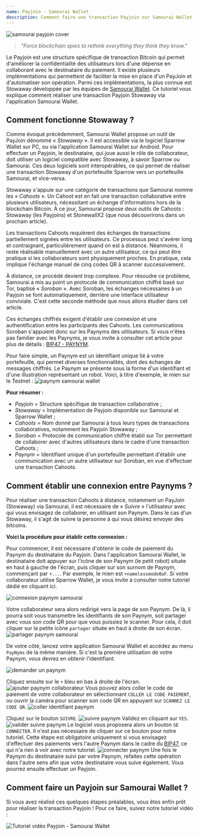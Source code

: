 ```yaml
---
name: Payjoin - Samourai Wallet
description: Comment faire une transaction Payjoin sur Samourai Wallet ?
---
```

![samourai payjoin cover](assets/cover.jpeg)

> *"Force blockchain spies to rethink everything they think they know."*

Le Payjoin est une structure spécifique de transaction Bitcoin qui permet d'améliorer la confidentialité des utilisateurs lors d'une dépense en collaborant avec le destinataire du paiement. Il existe plusieurs implémentations qui permettent de faciliter la mise en place d'un PayJoin et d'automatiser son opération. Parmi ces implémentations, la plus connue est Stowaway développée par les équipes de [Samourai Wallet](https://samouraiwallet.com/stowaway). Ce tutoriel vous explique comment réaliser une transaction Payjoin Stowaway via l'application Samourai Wallet.

## Comment fonctionne Stowaway ?

Comme évoqué précédemment, Samourai Wallet propose un outil de PayJoin dénommé « _Stowaway_ ». Il est accessible via le logiciel Sparrow Wallet sur PC, ou via l'application Samourai Wallet sur Android. Pour effectuer un Payjoin, le destinataire, qui joue aussi le rôle de collaborateur, doit utiliser un logiciel compatible avec Stowaway, à savoir Sparrow ou Samourai. Ces deux logiciels sont interopérables, ce qui permet de réaliser une transaction Stowaway d'un portefeuille Sparrow vers un portefeuille Samourai, et vice-versa.

Stowaway s'appuie sur une catégorie de transactions que Samourai nomme les « _Cahoots_ ». Un Cahoot est en fait une transaction collaborative entre plusieurs utilisateurs, nécessitant un échange d'informations hors de la blockchain Bitcoin. À ce jour, Samourai propose deux outils de Cahoots : Stowaway (les Payjoins) et StonewallX2 (que nous découvrirons dans un prochain article).

Les transactions Cahoots requièrent des échanges de transactions partiellement signées entre les utilisateurs. Ce processus peut s'avérer long et contraignant, particulièrement quand on est à distance. Néanmoins, il reste réalisable manuellement avec un autre utilisateur, ce qui peut être pratique si les collaborateurs sont physiquement proches. En pratique, cela implique l'échange manuel de cinq codes QR à scanner successivement.

À distance, ce procédé devient trop complexe. Pour résoudre ce problème, Samourai a mis au point un protocole de communication chiffré basé sur Tor, baptisé « _Soroban_ ». Avec Soroban, les échanges nécessaires à un Payjoin se font automatiquement, derrière une interface utilisateur conviviale. C'est cette seconde méthode que nous allons étudier dans cet article.

Ces échanges chiffrés exigent d'établir une connexion et une authentification entre les participants des Cahoots. Les communications Soroban s'appuient donc sur les Paynyms des utilisateurs. Si vous n'êtes pas familier avec les Paynyms, je vous invite à consulter cet article pour plus de détails : [BIP47 - PAYNYM](https://planb.network/tutorials/privacy/paynym-bip47).

Pour faire simple, un Paynym est un identifiant unique lié à votre portefeuille, qui permet diverses fonctionnalités, dont des échanges de messages chiffrés. Le Paynym se présente sous la forme d'un identifiant et d'une illustration représentant un robot. Voici, à titre d'exemple, le mien sur le Testnet :
![paynym samourai wallet](assets/1.png)

**Pour résumer :**
- _Payjoin_ = Structure spécifique de transaction collaborative ;
- _Stowaway_ = Implémentation de Payjoin disponible sur Samourai et Sparrow Wallet ;
- _Cahoots_ = Nom donné par Samourai à tous leurs types de transactions collaboratives, notamment les Payjoin Stowaway ;
- _Soroban_ = Protocole de communication chiffré établi sur Tor permettant de collaborer avec d'autres utilisateurs dans le cadre d'une transaction Cahoots ;
- _Paynym_ = Identifiant unique d'un portefeuille permettant d'établir une communication avec un autre utilisateur sur Soroban, en vue d'effectuer une transaction Cahoots.

## Comment établir une connexion entre Paynyms ?

Pour réaliser une transaction Cahoots à distance, notamment un PayJoin (Stowaway) via Samourai, il est nécessaire de « _Suivre_ » l'utilisateur avec qui vous envisagez de collaborer, en utilisant son Paynym. Dans le cas d'un Stowaway, il s'agit de suivre la personne à qui vous désirez envoyer des bitcoins.

**Voici la procédure pour établir cette connexion :**

Pour commencer, il est nécessaire d'obtenir le code de paiement du Paynym du destinataire du Payjoin. Dans l'application Samourai Wallet, le destinataire doit appuyer sur l'icône de son Paynym (le petit robot) située en haut à gauche de l'écran, puis cliquer sur son surnom de Paynym, commençant par `+...`. Par exemple, le mien est `+namelessmode0aF`. Si votre collaborateur utilise Sparrow Wallet, je vous invite à consulter notre tutoriel dédié en cliquant ici.

![connexion paynym samourai](assets/2.png)

Votre collaborateur sera alors redirigé vers la page de son Paynym. De là, il pourra soit vous transmettre les identifiants de son Paynym, soit partager avec vous son code QR pour que vous puissiez le scanner. Pour cela, il doit cliquer sur la petite icône `partager` située en haut à droite de son écran.
![partager paynym samourai](assets/1.png)

De votre côté, lancez votre application Samourai Wallet et accédez au menu `PayNyms` de la même manière. Si c'est la première utilisation de votre Paynym, vous devrez en obtenir l'identifiant. 

![demander un paynym](assets/3.png)

Cliquez ensuite sur le `+` bleu en bas à droite de l'écran.
![ajouter paynym collaborateur](assets/4.png)
Vous pouvez alors coller le code de paiement de votre collaborateur en sélectionnant `COLLER LE CODE PAIEMENT`, ou ouvrir la caméra pour scanner son code QR en appuyant sur `SCANNEZ LE CODE QR`.
![coller identifiant paynym](assets/5.png)

Cliquez sur le bouton `SUIVRE`.
![suivre paynym](assets/6.png)
Validez en cliquant sur `YES`.
![valider suivre paynym](assets/7.png)
Le logiciel vous proposera alors un bouton `SE CONNECTER`. Il n'est pas nécessaire de cliquer sur ce bouton pour notre tutoriel. Cette étape est obligatoire uniquement si vous envisagez d'effectuer des paiements vers l'autre Paynym dans le cadre du [BIP47](https://planb.network/tutorials/privacy/paynym-bip47), ce qui n'a rien à voir avec notre tutoriel.
![connecter paynym](assets/8.png)
Une fois le Paynym du destinataire suivi par votre Paynym, refaites cette opération dans l'autre sens afin que votre destinataire vous suive également. Vous pourrez ensuite effectuer un Payjoin.


## Comment faire un Payjoin sur Samourai Wallet ?

Si vous avez réalisé ces quelques étapes préalables, vous êtes enfin prêt pour réaliser la transaction Payjoin ! Pour ce faire, suivez notre tutoriel vidéo :

![Tutoriel vidéo Payjoin - Samourai Wallet](https://youtu.be/FXW6XZim0ww?si=EXalYwK1t9DT48aE)
